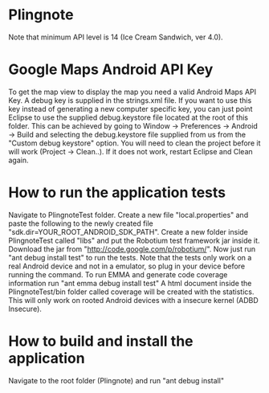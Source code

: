 Plingnote
=========
Note that minimum API level is 14 (Ice Cream Sandwich, ver 4.0).

Google Maps Android API Key
=========
To get the map view to display the map you need a valid Android Maps API Key.
A debug key is supplied in the strings.xml file. If you want to use this key
instead of generating a new computer specific key, you can just point
Eclipse to use the supplied debug.keystore file located at the root of this folder. 
This can be achieved by going to Window -> Preferences -> Android -> Build 
and selecting the debug.keystore file supplied from us from the "Custom debug keystore"
option. You will need to clean the project before it will work (Project -> Clean..). 
If it does not work, restart Eclipse and Clean again.

How to run the application tests
=========
Navigate to PlingnoteTest folder. Create a new file "local.properties" and
paste the following to the newly created file "sdk.dir=YOUR_ROOT_ANDROID_SDK_PATH".
Create a new folder inside PlingnoteTest called "libs" and put the Robotium test framework
jar inside it. Download the jar from "http://code.google.com/p/robotium/".
Now just run "ant debug install test" to run the tests. Note that the tests only
work on a real Android device and not in a emulator, so plug in your device before 
running the command.
To run EMMA and generate code coverage information run "ant emma debug install test"
A html document inside the PlingnoteTest/bin folder called coverage will be created 
with the statistics. This will only work on rooted Android devices with a insecure kernel
(ADBD Insecure).

How to build and install the application
=========
Navigate to the root folder (Plingnote) and run "ant debug install"

